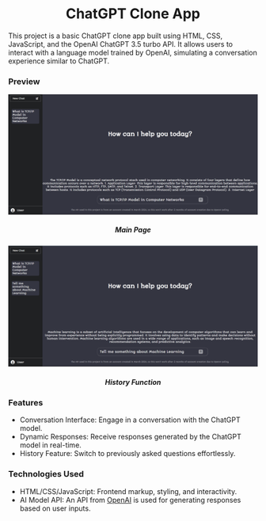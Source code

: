 <h1 align="center">ChatGPT Clone App</h1>

This project is a basic ChatGPT clone app built using HTML, CSS, JavaScript, and the OpenAI ChatGPT 3.5 turbo API. It allows users to interact with a language model trained by OpenAI, simulating a conversation experience similar to ChatGPT.

<h3>Preview</h3>

![Main Page](Preview1.png)
<h5 align="center">Main Page</h5>

![History function](Preview2.png)
<h5 align="center">History Function</h5>


<h3>Features</h3>

- Conversation Interface: Engage in a conversation with the ChatGPT model.
- Dynamic Responses: Receive responses generated by the ChatGPT model in real-time.
- History Feature: Switch to previously asked questions effortlessly.

<h3>Technologies Used</h3>

- HTML/CSS/JavaScript: Frontend markup, styling, and interactivity.
- AI Model API: An API from [OpenAI](https://openai.com/blog/openai-api) is used for generating responses based on user inputs.
